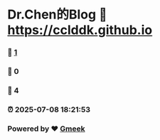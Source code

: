 # Dr.Chen的Blog :link: https://cclddk.github.io 
### :page_facing_up: [1](https://cclddk.github.io/tag.html) 
### :speech_balloon: 0 
### :hibiscus: 4 
### :alarm_clock: 2025-07-08 18:21:53 
### Powered by :heart: [Gmeek](https://github.com/Meekdai/Gmeek)
